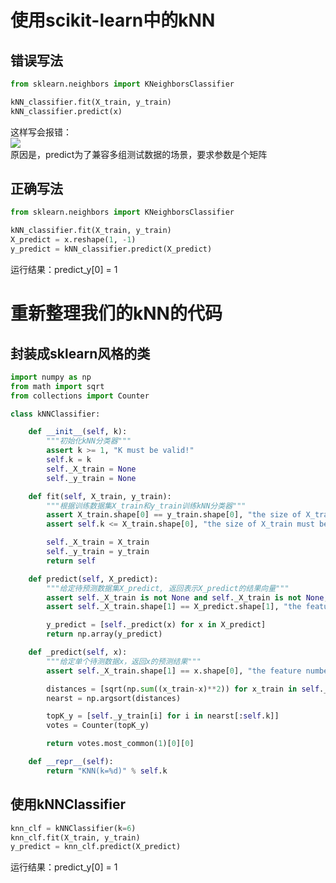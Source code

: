 # 使用scikit-learn中的kNN

## 错误写法

```python
from sklearn.neighbors import KNeighborsClassifier

kNN_classifier.fit(X_train, y_train)
kNN_classifier.predict(x)
```

这样写会报错：  
![](http://windmissing.github.io/images_for_gitbook/liu_yu_bo_play_with_machine_learning/24.png)   
原因是，predict为了兼容多组测试数据的场景，要求参数是个矩阵

## 正确写法

```python
from sklearn.neighbors import KNeighborsClassifier

kNN_classifier.fit(X_train, y_train)
X_predict = x.reshape(1, -1)
y_predict = kNN_classifier.predict(X_predict)
```
运行结果：predict_y[0] = 1

# 重新整理我们的kNN的代码

## 封装成sklearn风格的类

```python
import numpy as np
from math import sqrt
from collections import Counter

class kNNClassifier:

    def __init__(self, k):
        """初始化kNN分类器"""
        assert k >= 1, "K must be valid!"
        self.k = k
        self._X_train = None
        self._y_train = None

    def fit(self, X_train, y_train):
        """根据训练数据集X_train和y_train训练kNN分类器"""
        assert X_train.shape[0] == y_train.shape[0], "the size of X_train must equal to the size of y_train"
        assert self.k <= X_train.shape[0], "the size of X_train must be at least k"

        self._X_train = X_train
        self._y_train = y_train
        return self

    def predict(self, X_predict):
        """给定待预测数据集X_predict, 返回表示X_predict的结果向量"""
        assert self._X_train is not None and self._X_train is not None, "must fit before predict"
        assert self._X_train.shape[1] == X_predict.shape[1], "the feature number of X_predict must be equal to X_train"

        y_predict = [self._predict(x) for x in X_predict]
        return np.array(y_predict)

    def _predict(self, x):
        """给定单个待测数据x，返回x的预测结果"""
        assert self._X_train.shape[1] == x.shape[0], "the feature number of x must be equal to X_train"

        distances = [sqrt(np.sum((x_train-x)**2)) for x_train in self._X_train]
        nearst = np.argsort(distances)

        topK_y = [self._y_train[i] for i in nearst[:self.k]]
        votes = Counter(topK_y)

        return votes.most_common(1)[0][0]

    def __repr__(self):
        return "KNN(k=%d)" % self.k
```

## 使用kNNClassifier

```python
knn_clf = kNNClassifier(k=6)
knn_clf.fit(X_train, y_train)
y_predict = knn_clf.predict(X_predict)
```
运行结果：predict_y[0] = 1
